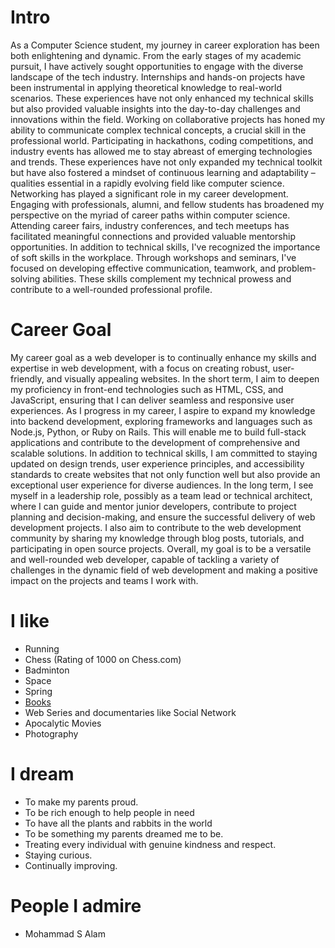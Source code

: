 # Intro
As a Computer Science student, my journey in career exploration has been both enlightening and dynamic. From the early stages of my academic pursuit, I have actively sought opportunities to engage with the diverse landscape of the tech industry. Internships and hands-on projects have been instrumental in applying theoretical knowledge to real-world scenarios. These experiences have not only enhanced my technical skills but also provided valuable insights into the day-to-day challenges and innovations within the field. Working on collaborative projects has honed my ability to communicate complex technical concepts, a crucial skill in the professional world. Participating in hackathons, coding competitions, and industry events has allowed me to stay abreast of emerging technologies and trends. These experiences have not only expanded my technical toolkit but have also fostered a mindset of continuous learning and adaptability – qualities essential in a rapidly evolving field like computer science.
Networking has played a significant role in my career development. Engaging with professionals, alumni, and fellow students has broadened my perspective on the myriad of career paths within computer science. Attending career fairs, industry conferences, and tech meetups has facilitated meaningful connections and provided valuable mentorship opportunities. In addition to technical skills, I've recognized the importance of soft skills in the workplace. Through workshops and seminars, I've focused on developing effective communication, teamwork, and problem-solving abilities. These skills complement my technical prowess and contribute to a well-rounded professional profile.

# Career Goal
My career goal as a web developer is to continually enhance my skills and expertise in web development, with a focus on creating robust, user-friendly, and visually appealing websites. In the short term, I aim to deepen my proficiency in front-end technologies such as HTML, CSS, and JavaScript, ensuring that I can deliver seamless and responsive user experiences. As I progress in my career, I aspire to expand my knowledge into backend development, exploring frameworks and languages such as Node.js, Python, or Ruby on Rails. This will enable me to build full-stack applications and contribute to the development of comprehensive and scalable solutions. In addition to technical skills, I am committed to staying updated on design trends, user experience principles, and accessibility standards to create websites that not only function well but also provide an exceptional user experience for diverse audiences. In the long term, I see myself in a leadership role, possibly as a team lead or technical architect, where I can guide and mentor junior developers, contribute to project planning and decision-making, and ensure the successful delivery of web development projects. I also aim to contribute to the web development community by sharing my knowledge through blog posts, tutorials, and participating in open source projects. Overall, my goal is to be a versatile and well-rounded web developer, capable of tackling a variety of challenges in the dynamic field of web development and making a positive impact on the projects and teams I work with.

# I like

- Running
- Chess (Rating of 1000 on Chess.com)
- Badminton
- Space
- Spring
- [Books](https://www.goodreads.com/)
- Web Series and documentaries like Social Network
- Apocalytic Movies
- Photography


# I dream

- To make my parents proud.
- To be rich enough to help people in need
- To have all the plants and rabbits in the world
- To be something my parents dreamed me to be.
- Treating every individual with genuine kindness and respect.
- Staying curious.
- Continually improving.


# People I admire

- Mohammad S Alam 


